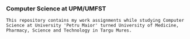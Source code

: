 ### Computer Science at UPM/UMFST

    This repository contains my work assignments while studying Computer Science at University 'Petru Maior' turned University of Medicine, Pharmacy, Science and Technology in Targu Mures.